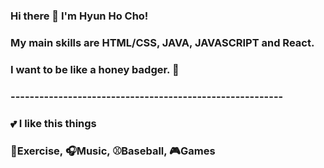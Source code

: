 ### Hi there 👋 I'm Hyun Ho Cho!
### My main skills are HTML/CSS, JAVA, JAVASCRIPT and React.
### I want to be like a honey badger. 🦛
### ---------------------------------------------------------
### 💕 I like this things
### 💪Exercise, 🎧Music, ⚾Baseball, 🎮Games

<!--
**J02H/J02H** is a ✨ _special_ ✨ repository because its `README.md` (this file) appears on your GitHub profile.

Here are some ideas to get you started:

- 🔭 I’m currently working on ...
- 🌱 I’m currently learning ...
- 👯 I’m looking to collaborate on ...
- 🤔 I’m looking for help with ...
- 💬 Ask me about ...
- 📫 How to reach me: ...
- 😄 Pronouns: ...
- ⚡ Fun fact: ...
-->
